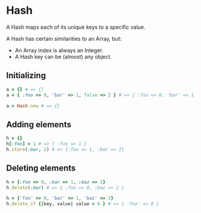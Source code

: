 # Hash

A Hash maps each of its unique keys to a specific value.

A Hash has certain similarities to an Array, but:

- An Array index is always an Integer.
- A Hash key can be (almost) any object.



## Initializing

````ruby
a = {} # => {}
a = { :foo => 0, 'bar' => 1, false => 2 } # => { :foo => 0, 'bar' => 1, false => 2 }

a = Hash.new # => {}
````



## Adding elements

````ruby
h = {}
h[:foo] = 1 # => { :foo => 1 }
h.store(:bar, 2) # => {:foo => 1, :bar => 2}
````



## Deleting elements

````ruby
h = {:foo => 0, :bar => 1, :baz => 2}
h.delete(:bar) # => { :foo => 0, :baz => 2 }

h = {'foo' => 0, 'bar' => 1, 'baz' => 2}
h.delete_if {|key, value| value > 0 } # => { 'foo' => 0 }
````

